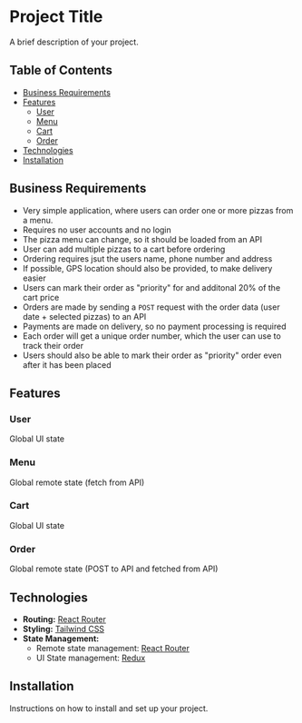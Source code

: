 # Project Title

A brief description of your project.

## Table of Contents

- [Business Requirements](#business-requirements)
- [Features](#features)
  - [User](#user)
  - [Menu](#menu)
  - [Cart](#cart)
  - [Order](#order)
- [Technologies](#technologies)
- [Installation](#installation)

## Business Requirements

- Very simple application, where users can order one or more pizzas from a menu.
- Requires no user accounts and no login
- The pizza menu can change, so it should be loaded from an API
- User can add multiple pizzas to a cart before ordering
- Ordering requires jsut the users name, phone number and address
- If possible, GPS location should also be provided, to make delivery easier
- Users can mark their order as "priority" for and additonal 20% of the cart price
- Orders are made by sending a `POST` request with the order data (user date + selected pizzas) to an API
- Payments are made on delivery, so no payment processing is required
- Each order will get a unique order number, which the user can use to track their order
- Users should also be able to mark their order as "priority" order even after it has been placed

## Features

### User

Global UI state

### Menu

Global remote state (fetch from API)

### Cart

Global UI state

### Order

Global remote state (POST to API and fetched from API)

## Technologies

- **Routing:** [React Router](https://reactrouter.com/)
- **Styling:** [Tailwind CSS](https://tailwindcss.com/)
- **State Management:**
  - Remote state management: [React Router](https://reactrouter.com/)
  - UI State management: [Redux](https://redux.js.org/)

## Installation

Instructions on how to install and set up your project.
